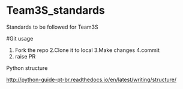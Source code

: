 # Team3S_standards
Standards to be followed for Team3S

#Git usage

1. Fork the repo
2.Clone it to local
3.Make changes
4.commit
5. raise PR


Python structure 

http://python-guide-pt-br.readthedocs.io/en/latest/writing/structure/
